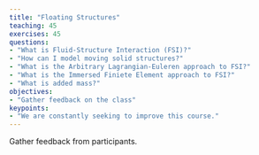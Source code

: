 ```yaml
---
title: "Floating Structures"
teaching: 45
exercises: 45
questions:
- "What is Fluid-Structure Interaction (FSI)?"
- "How can I model moving solid structures?"
- "What is the Arbitrary Lagrangian-Euleren approach to FSI?"
- "What is the Immersed Finiete Element approach to FSI?"
- "What is added mass?"
objectives:
- "Gather feedback on the class"
keypoints:
- "We are constantly seeking to improve this course."
---
```


Gather feedback from participants.
